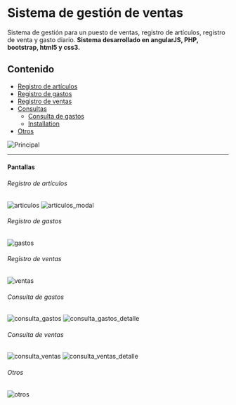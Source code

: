# Sistema de gestión de ventas
Sistema de gestión para un puesto de ventas, registro de artículos, registro de venta y gasto diario. **Sistema desarrollado en angularJS, PHP, bootstrap, html5 y css3.**

## Contenido
* [Registro de artículos](#registro-de-artículos)
* [Registro de gastos](#registro-de-gastos)
* [Registro de ventas](#registro-de-ventas)
* [Consultas]()
    - [Consulta de gastos](#consulta-de-gastos)
    - [Installation](#consulta-de-ventas)
* [Otros](#otros)

![Principal](https://hugoroca.github.io/assets/img/SIGEVEN.png)
_ _ _
#### Pantallas
###### Registro de artículos
![articulos](https://hugoroca.github.io/assets/img/sigeven/3.-articulos.png)
![articulos_modal](https://hugoroca.github.io/assets/img/sigeven/4.-articulos_modal.png)
###### Registro de gastos
![gastos](https://hugoroca.github.io/assets/img/sigeven/5.-gastos.png)
###### Registro de ventas
![ventas](https://hugoroca.github.io/assets/img/sigeven/6.-ventas.png)
###### Consulta de gastos
![consulta_gastos](https://hugoroca.github.io/assets/img/sigeven/9.-consulta_gastos.png)
![consulta_gastos_detalle](https://hugoroca.github.io/assets/img/sigeven/10.-consulta_gastos_detalle.png)
###### Consulta de ventas
![consulta_ventas](https://hugoroca.github.io/assets/img/sigeven/7.-consulta_ventas.png)
![consulta_ventas_detalle](https://hugoroca.github.io/assets/img/sigeven/8.-consulta_ventas_detalle.png)
###### Otros
![otros](https://hugoroca.github.io/assets/img/sigeven/11.-otros.png)